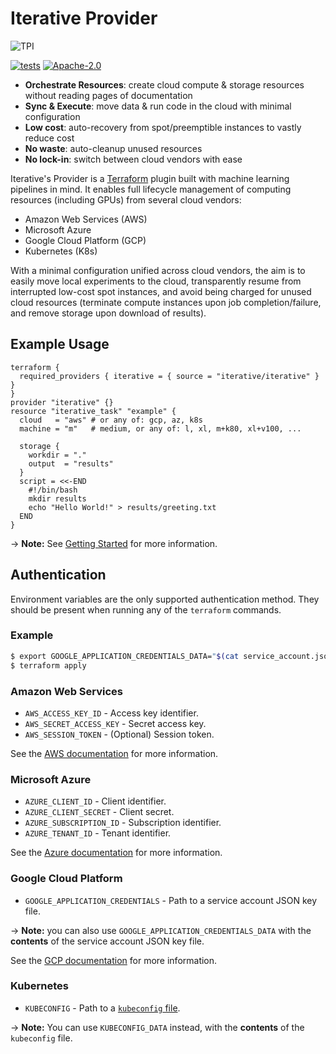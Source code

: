 # Iterative Provider

![TPI](https://static.iterative.ai/img/cml/banner-terraform.png)

[![tests](https://img.shields.io/github/workflow/status/iterative/terraform-provider-iterative/Test?label=tests&logo=GitHub)](https://github.com/iterative/terraform-provider-iterative/actions/workflows/test.yml)
[![Apache-2.0](https://img.shields.io/badge/licence-Apache%202.0-blue)](https://github.com/iterative/terraform-provider-iterative/blob/master/LICENSE)

- **Orchestrate Resources**: create cloud compute & storage resources without reading pages of documentation
- **Sync & Execute**: move data & run code in the cloud with minimal configuration
- **Low cost**: auto-recovery from spot/preemptible instances to vastly reduce cost
- **No waste**: auto-cleanup unused resources
- **No lock-in**: switch between cloud vendors with ease

Iterative's Provider is a [Terraform](https://terraform.io) plugin built with machine learning pipelines in mind. It enables full lifecycle management of computing resources (including GPUs) from several cloud vendors:

- Amazon Web Services (AWS)
- Microsoft Azure
- Google Cloud Platform (GCP)
- Kubernetes (K8s)

With a minimal configuration unified across cloud vendors, the aim is to easily move local experiments to the cloud, transparently resume from interrupted low-cost spot instances, and avoid being charged for unused cloud resources (terminate compute instances upon job completion/failure, and remove storage upon download of results).

## Example Usage

```hcl
terraform {
  required_providers { iterative = { source = "iterative/iterative" } }
}
provider "iterative" {}
resource "iterative_task" "example" {
  cloud   = "aws" # or any of: gcp, az, k8s
  machine = "m"   # medium, or any of: l, xl, m+k80, xl+v100, ...

  storage {
    workdir = "."
    output  = "results"
  }
  script = <<-END
    #!/bin/bash
    mkdir results
    echo "Hello World!" > results/greeting.txt
  END
}
```

-> **Note:** See [Getting Started](https://registry.terraform.io/providers/iterative/iterative/latest/docs/guides/getting-started) for more information.

## Authentication

Environment variables are the only supported authentication method. They should be present when running any of the `terraform` commands.

### Example

```bash
$ export GOOGLE_APPLICATION_CREDENTIALS_DATA="$(cat service_account.json)"
$ terraform apply
```

### Amazon Web Services

- `AWS_ACCESS_KEY_ID` - Access key identifier.
- `AWS_SECRET_ACCESS_KEY` - Secret access key.
- `AWS_SESSION_TOKEN` - (Optional) Session token.

See the [AWS documentation](https://docs.aws.amazon.com/cli/latest/userguide/cli-configure-envvars.html) for more information.

### Microsoft Azure

- `AZURE_CLIENT_ID` - Client identifier.
- `AZURE_CLIENT_SECRET` - Client secret.
- `AZURE_SUBSCRIPTION_ID` - Subscription identifier.
- `AZURE_TENANT_ID` - Tenant identifier.

See the [Azure documentation](https://docs.microsoft.com/en-us/python/api/azure-identity/azure.identity.environmentcredential) for more information.

### Google Cloud Platform

- `GOOGLE_APPLICATION_CREDENTIALS` - Path to a service account JSON key file.

-> **Note:** you can also use `GOOGLE_APPLICATION_CREDENTIALS_DATA` with the **contents** of the service account JSON key file.

See the [GCP documentation](https://cloud.google.com/docs/authentication/getting-started#creating_a_service_account) for more information.

### Kubernetes

- `KUBECONFIG` - Path to a [`kubeconfig` file](https://kubernetes.io/docs/concepts/configuration/organize-cluster-access-kubeconfig/#the-kubeconfig-environment-variable).

-> **Note:** You can use `KUBECONFIG_DATA` instead, with the **contents** of the `kubeconfig` file.
